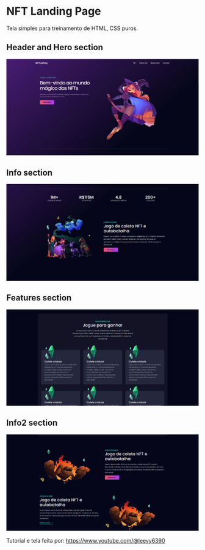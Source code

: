 # NFT Landing Page

Tela simples para treinamento de HTML, CSS puros.

## Header and Hero section
![Header and hero section](./assets/image.png)

## Info section
![Info section](./assets/image-1.png)

## Features section
![Features section](./assets/image-2.png)

## Info2 section
![Info2 section](./assets/image-3.png)

Tutorial e tela feita por: https://www.youtube.com/@leevy6390